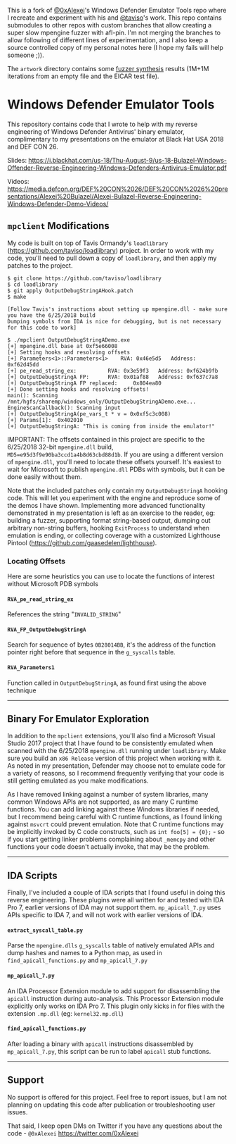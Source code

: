 This is a fork of [@0xAlexei](https://github.com/0xAlexei)'s Windows Defender Emulator Tools repo where I recreate and experiment with his and [@taviso](https://github.com/taviso)'s work. This repo contains submodules to other repos with custom branches that allow creating a super slow mpengine fuzzer with afl-pin. I'm not merging the branches to allow following of different lines of experimentation, and I also keep a source controlled copy of my personal notes here (I hope my fails will help someone ;)).

The `artwork` directory contains some [fuzzer synthesis](https://lcamtuf.blogspot.com/2014/11/pulling-jpegs-out-of-thin-air.html) results (1M+1M iterations from an empty file and the EICAR test file). 

# Windows Defender Emulator Tools
This repository contains code that I wrote to help with my reverse engineering of Windows Defender Antivirus' binary emulator, complimentary to my presentations on the emulator at Black Hat USA 2018 and DEF CON 26. 

Slides: https://i.blackhat.com/us-18/Thu-August-9/us-18-Bulazel-Windows-Offender-Reverse-Engineering-Windows-Defenders-Antivirus-Emulator.pdf

Videos: https://media.defcon.org/DEF%20CON%2026/DEF%20CON%2026%20presentations/Alexei%20Bulazel/Alexei-Bulazel-Reverse-Engineering-Windows-Defender-Demo-Videos/

## `mpclient` Modifications

My code is built on top of Tavis Ormandy's `loadlibrary` (<https://github.com/taviso/loadlibrary>) project. In order to work with my code, you'll need to pull down a copy of `loadlibrary`, and then apply my patches to the project. 

```
$ git clone https://github.com/taviso/loadlibrary
$ cd loadlibrary
$ git apply OutputDebugStringAHook.patch
$ make

[Follow Tavis's instructions about setting up mpengine.dll - make sure you have the 6/25/2018 build
Dumping symbols from IDA is nice for debugging, but is not necessary for this code to work]

$ ./mpclient OutputDebugStringADemo.exe 
[+] mpengine.dll base at 0xf5e66008
[+] Setting hooks and resolving offsets
[+] Parameters<1>::Parameters<1>	RVA: 0x46e5d5	Address: 0xf62d45dd
[+] pe_read_string_ex:			RVA: 0x3e59f3	Address: 0xf624b9fb
[+] OutputDebugStringA FP:		RVA: 0x01af88	Address: 0xf637c7a8
[+] OutputDebugStringA FP replaced: 	0x804ea80
[+] Done setting hooks and resolving offsets!
main(): Scanning /mnt/hgfs/sharemp/windows_only/OutputDebugStringADemo.exe...
EngineScanCallback(): Scanning input
[+] OutputDebugStringA(pe_vars_t * v = 0x0xf5c3c008)
[+] Params[1]:	0x402010
[+] OutputDebugStringA: "This is coming from inside the emulator!"
```

IMPORTANT: The offsets contained in this project are specific to the 6/25/2018 32-bit `mpengine.dll` build, `MD5=e95d3f9e90ba3ccd1a4b8d63cbd88d1b`. If you are using a different version of `mpengine.dll`, you'll need to locate these offsets yourself. It's easiest to wait for Microsoft to publish `mpengine.dll` PDBs with symbols, but it can be done easily without them. 

Note that the included patches only contain my `OutputDebugStringA` hooking code. This will let you experiment with the engine and reproduce some of the demos I have shown. Implementing more advanced functionality demonstrated in my presentation is left as an exercise to the reader, eg: building a fuzzer, supporting format string-based output, dumping out arbitrary non-string buffers, hooking `ExitProcess` to understand when emulation is ending, or collecting coverage with a customized Lighthouse Pintool (<https://github.com/gaasedelen/lighthouse>).

### Locating Offsets

Here are some heuristics you can use to locate the functions of interest without Microsoft PDB symbols

#### `RVA_pe_read_string_ex`

References the string "`INVALID_STRING`"

#### `RVA_FP_OutputDebugStringA`

Search for sequence of bytes `0B28014BB`, it's the address of the function pointer right before that sequence in the `g_syscalls` table.

#### `RVA_Parameters1`

Function called in `OutputDebugStringA`, as found first using the above technique

---
## Binary For Emulator Exploration

In addition to the `mpclient` extensions, you'll also find a Microsoft Visual Studio 2017 project that I have found to be consistently emulated when scanned with the 6/25/2018 `mpengine.dll` running under `loadlibrary`. Make sure you build an `x86 Release` version of this project when working with it. As noted in my presentation, Defender may choose not to emulate code for a variety of reasons, so I recommend frequently verifying that your code is still getting emulated as you make modifications.

As I have removed linking against a number of system libraries, many common Windows APIs are not supported, as are many C runtime functions. You can add linking against these Windows libraries if needed, but I recommend being careful with C runtime functions, as I found linking against `msvcrt` could prevent emulation. Note that C runtime functions may be implicitly invoked by C code constructs, such as `int foo[5] = {0};` - so if you start getting linker problems complaining about `_memcpy` and other functions your code doesn't actually invoke, that may be the problem.

---

## IDA Scripts

Finally, I've included a couple of IDA scripts that I found useful in doing this reverse engineering. These plugins were all written for and tested with IDA Pro 7, earlier versions of IDA may not support them. `mp_apicall_7.py` uses APIs specific to IDA 7, and will not work with earlier versions of IDA.

#### `extract_syscall_table.py`

Parse the `mpengine.dlls` `g_syscalls` table of natively emulated APIs and dump hashes and names to a Python map, as used in `find_apicall_functions.py` and `mp_apicall_7.py`


#### `mp_apicall_7.py`

An IDA Processor Extension module to add support for disassembling the `apicall` instruction during auto-analysis. This Processor Extension module explicitly only works on IDA Pro 7. This plugin only kicks in for files with the extension `.mp.dll` (eg: `kernel32.mp.dll`)

#### `find_apicall_functions.py`

After loading a binary with `apicall` instructions disassembled by `mp_apicall_7.py`, this script can be run to label `apicall` stub functions.

---

## Support

No support is offered for this project. Feel free to report issues, but I am not planning on updating this code after publication or troubleshooting user issues. 

That said, I keep open DMs on Twitter if you have any questions about the code - `@0xAlexei` <https://twitter.com/0xAlexei>
